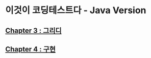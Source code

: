 # 이것이 코딩테스트다 - Java Version
## [Chapter 3 : 그리디](https://github.com/yelo-o/This_is_coding_test/blob/main/hanbitMedia/ch03/ch03.md)
## [Chapter 4 : 구현](https://github.com/yelo-o/This_is_coding_test/blob/main/hanbitMedia/ch04/ch04.md)
